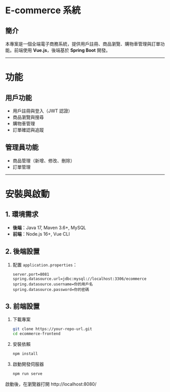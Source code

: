 # E-commerce 系統

## 簡介
本專案是一個全端電子商務系統，提供用戶註冊、商品瀏覽、購物車管理與訂單功能。前端使用 **Vue.js**，後端基於 **Spring Boot** 開發。

---

# 功能

## 用戶功能
- 用戶註冊與登入（JWT 認證）
- 商品瀏覽與搜尋
- 購物車管理
- 訂單確認與追蹤

## 管理員功能
- 商品管理（新增、修改、刪除）
- 訂單管理

---
# 安裝與啟動

## 1. 環境需求
- **後端**：Java 17, Maven 3.6+, MySQL
- **前端**：Node.js 16+, Vue CLI

## 2. 後端設置
1. 配置 `application.properties`：
   ```properties
   server.port=8081
   spring.datasource.url=jdbc:mysql://localhost:3306/ecommerce
   spring.datasource.username=你的用戶名
   spring.datasource.password=你的密碼
## 3. 前端設置
1. 下載專案
   ```bash
   git clone https://your-repo-url.git
   cd ecommerce-frontend
2. 安裝依賴
   ```bash
   npm install
4. 啟動開發伺服器
   ```bash
   npm run serve

啟動後，在瀏覽器打開 http://localhost:8080/
   

